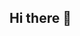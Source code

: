 ## Hi there 👋

<!--
**hurhussein/hurhussein** is a ✨ _special_ ✨ repository because its `README.md` (this file) appears on your GitHub profile.

Here are some ideas to get you started:

- 🔭 I’m currently working on ...
- 🌱 I’m currently learning ...
- 👯 I’m looking to collaborate on ...
- 🤔 I’m looking for help with ...
- 💬 Ask me about ...Hi 👋 Welcome to My GitHub!
I'm Hur – a motivated Junior Data Analyst skilled in SQL, Python, and Power BI, with expertise in business intelligence and AI solutions. I’m passionate about turning data into actionable insights and consistently work on improving my skills to deliver impactful insights, driving business growth and informed, data-driven decisions.

🔥 Some Highlights You’ll Find Here:
RFM Customer Segmentation
Power BI Dashboards to track key business metrics
SQL Projects to analyze customer behavior and sales trends
Data Cleaning and Preprocessing techniques for real-world datasets
🎯 My Mission:
I’m here to help you master the world of data analysis and business intelligence. Whether you're diving into SQL, exploring Power BI, or analyzing customer data, I aim to provide resources and projects that guide you every step of the way.

📊 Technologies & Tools I Use:
Data Analysis:




Visualization & BI Tools:
Power BI, Tableau, Matplotlib

Data Preprocessing:
Handling messy datasets to ensure clean, structured, and ready-for-insight data.

🎥 Stay Connected:
hur.hussien.w@gmail.com

- 📫 How to reach me: ...
- 😄 Pronouns: ...
- ⚡ Fun fact: ...
-->
